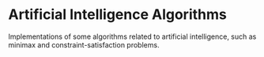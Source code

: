 # Artificial Intelligence Algorithms
Implementations of some algorithms related to artificial intelligence, such as minimax and constraint-satisfaction problems.
